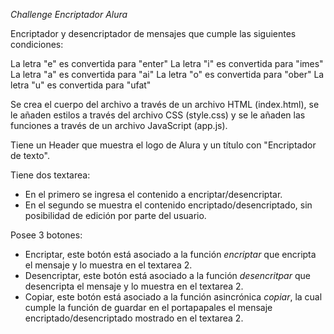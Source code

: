 <em>Challenge Encriptador Alura</em>

Encriptador y desencriptador de mensajes que cumple las siguientes condiciones:

La letra "e" es convertida para "enter"
La letra "i" es convertida para "imes"
La letra "a" es convertida para "ai"
La letra "o" es convertida para "ober"
La letra "u" es convertida para "ufat"

Se crea el cuerpo del archivo a través de un archivo HTML (index.html), se le añaden estilos a través del archivo CSS (style.css) y se le añaden las funciones a través de un archivo JavaScript (app.js).

Tiene un Header que muestra el logo de Alura y un título con "Encriptador de texto".

Tiene dos textarea:
- En el primero se ingresa el contenido a encriptar/desencriptar.
- En el segundo se muestra el contenido encriptado/desencriptado, sin posibilidad de edición por parte del usuario.

Posee 3 botones:
- Encriptar, este botón está asociado a la función _encriptar_ que encripta el mensaje y lo muestra en el textarea 2.
- Desencriptar, este botón está asociado a la función _desencritpar_ que desencripta el mensaje y lo muestra en el textarea 2.
- Copiar, este botón está asociado a la función asincrónica _copiar_, la cual cumple la función de guardar en el portapapales el mensaje encriptado/desencriptado mostrado en el textarea 2.
